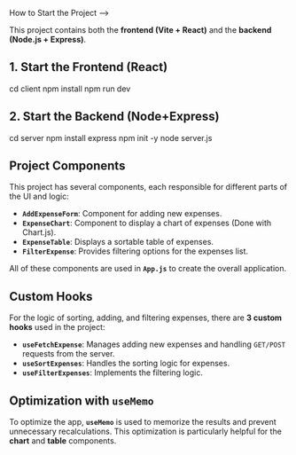 How to Start the Project -->

This project contains both the **frontend (Vite + React)** and the **backend (Node.js + Express)**.

##  1. Start the Frontend (React)
cd client
npm install
npm run dev

##  2. Start the Backend (Node+Express)
cd server
npm install express
npm init -y
node server.js

## Project Components
This project has several components, each responsible for different parts of the UI and logic:

- **`AddExpenseForm`**: Component for adding new expenses.
- **`ExpenseChart`**: Component to display a chart of expenses (Done with Chart.js).
- **`ExpenseTable`**: Displays a sortable table of expenses.
- **`FilterExpense`**: Provides filtering options for the expenses list.

All of these components are used in **`App.js`** to create the overall application.

## Custom Hooks
For the logic of sorting, adding, and filtering expenses, there are **3 custom hooks** used in the project:

- **`useFetchExpense`**: Manages adding new expenses and handling `GET/POST` requests from the server.
- **`useSortExpenses`**: Handles the sorting logic for expenses.
- **`useFilterExpenses`**: Implements the filtering logic.

## Optimization with `useMemo`
To optimize the app, **`useMemo`** is used to memorize the results and prevent unnecessary recalculations. This optimization is particularly helpful for the **chart** and **table** components.
